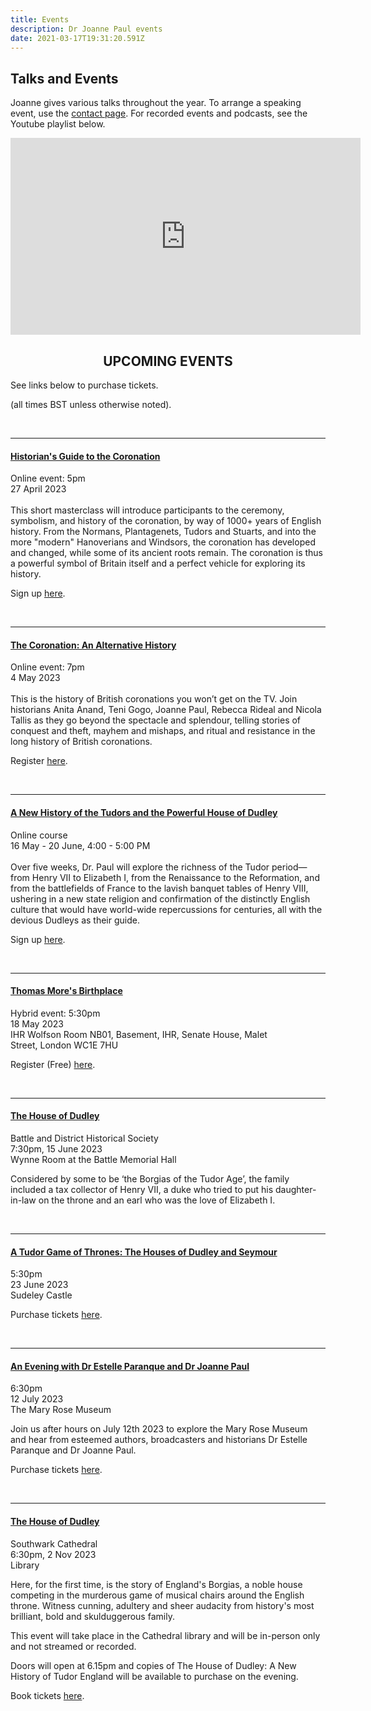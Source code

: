 ```yaml
---
title: Events
description: Dr Joanne Paul events
date: 2021-03-17T19:31:20.591Z
---
```

## Talks and Events

Joanne gives various talks throughout the year. To arrange a speaking event, use the [contact page](https://joannepaul.com/contact). For recorded events and podcasts, see the Youtube playlist below. 

<iframe width="560" height="315" src="https://www.youtube.com/embed/videoseries?list=PL5mt9ljgr-nGp8e9fTlCDjJLxozgQy90R" title="YouTube video player" frameBorder="0" allow="accelerometer; autoplay; clipboard-write; encrypted-media; gyroscope; picture-in-picture" allowFullScreen></iframe>

<br/>

## <center> UPCOMING EVENTS </center>

See links below to purchase tickets. 

(all times BST unless otherwise noted).

<br/>

- - -

#### [Historian's Guide to the Coronation](https://roundtable.org/class/course/a-historians-guide-to-the-coronation)

Online event: 5pm  \
27 April 2023\
\
This short masterclass will introduce participants to the ceremony, symbolism, and history of the coronation, by way of 1000+ years of English history. From the Normans, Plantagenets, Tudors and Stuarts, and into the more "modern" Hanoverians and Windsors, the coronation has developed and changed, while some of its ancient roots remain. The coronation is thus a powerful symbol of Britain itself and a perfect vehicle for exploring its history.  

Sign up [here](https://roundtable.org/class/course/a-historians-guide-to-the-coronation). 

<br/>

- - -

#### [The Coronation: An Alternative History](https://www.eventbrite.co.uk/e/the-coronation-an-alternative-history-tickets-617613798497)

Online event: 7pm \
4 May 2023\
\
This is the history of British coronations you won’t get on the TV. Join historians Anita Anand, Teni Gogo, Joanne Paul, Rebecca Rideal and Nicola Tallis as they go beyond the spectacle and splendour, telling stories of conquest and theft, mayhem and mishaps, and ritual and resistance in the long history of British coronations.

Register [here](https://www.eventbrite.co.uk/e/the-coronation-an-alternative-history-tickets-617613798497). 

<br/>

- - -

#### [A New History of the Tudors and the Powerful House of Dudley](https://roundtable.org/class/course/a-new-history-of-the-tudors-and-the-powerful-house-of-dudley)

Online course\
16 May - 20 June, 4:00 - 5:00 PM\
\
Over five weeks, Dr. Paul will explore the richness of the Tudor period—from Henry VII to Elizabeth I, from the Renaissance to the Reformation, and from the battlefields of France to the lavish banquet tables of Henry VIII, ushering in a new state religion and confirmation of the distinctly English culture that would have world-wide repercussions for centuries, all with the devious Dudleys as their guide.  

Sign up [here](https://roundtable.org/class/course/a-new-history-of-the-tudors-and-the-powerful-house-of-dudley). 

<br/>

- - -

#### [Thomas More's Birthplace](https://www.history.ac.uk/events/double-session-mores-birthplaceearly-tudor-london)

Hybrid event: 5:30pm\
18 May 2023\
IHR Wolfson Room NB01, Basement, IHR, Senate House, Malet Street, London WC1E 7HU

Register (Free) [here](https://www.history.ac.uk/events/double-session-mores-birthplaceearly-tudor-london).

<br/>

- - -

#### [The House of Dudley](https://battlehistorysociety.com/Programme/)

Battle and District Historical Society\
7:30pm, 15 June 2023\
Wynne Room at the Battle Memorial Hall

Considered by some to be ‘the Borgias of the Tudor Age’, the family included a tax collector of Henry VII, a duke who tried to put his daughter-in-law on the throne and an earl who was the love of Elizabeth I.

<br/>

- - -

#### [A Tudor Game of Thrones: The Houses of Dudley and Seymour](https://musicandartswinchcombe.co.uk/friday-23rd-june-2023/)

5:30pm \
23 June 2023 \
Sudeley Castle 

Purchase tickets [here](https://musicandartswinchcombe.co.uk/friday-23rd-june-2023/).

<br/>

- - -

#### [An Evening with Dr Estelle Paranque and Dr Joanne Paul](https://maryrose.digitickets.co.uk/event-tickets/48859?catID=12383)

6:30pm\
12 July 2023\
The Mary Rose Museum 

Join us after hours on July 12th 2023 to explore the Mary Rose Museum and hear from esteemed authors, broadcasters and historians Dr Estelle Paranque and Dr Joanne Paul.

Purchase tickets [here](https://maryrose.digitickets.co.uk/event-tickets/48859?catID=12383).

<br/>

- - -

#### [The House of Dudley](https://cathedral.southwark.anglican.org/whats-on/the-house-of-dudley-a-new-history-of-tudor-england-a-talk-by-dr-joanne-paul/)

Southwark Cathedral\
6:30pm, 2 Nov 2023\
Library

Here, for the first time, is the story of England's Borgias, a noble house competing in the murderous game of musical chairs around the English throne. Witness cunning, adultery and sheer audacity from history's most brilliant, bold and skulduggerous family.

This event will take place in the Cathedral library and will be in-person only and not streamed or recorded.

Doors will open at 6.15pm and copies of The House of Dudley: A New History of Tudor England will be available to purchase on the evening.

Book tickets [here](https://cathedral.southwark.anglican.org/whats-on/the-house-of-dudley-a-new-history-of-tudor-england-a-talk-by-dr-joanne-paul/).

<br/>